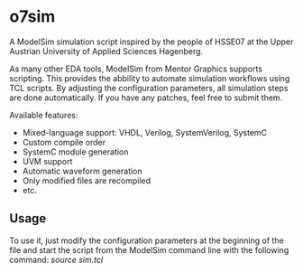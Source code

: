 o7sim
=====

A ModelSim simulation script inspired by the people of HSSE07 at the Upper Austrian University of Applied Sciences Hagenberg.

As many other EDA tools, ModelSim from Mentor Graphics supports scripting. This provides the abbility to automate simulation workflows using TCL scripts. By adjusting the configuration parameters, all simulation steps are done automatically. If you have any patches, feel free to submit them.

Available features:
* Mixed-language support: VHDL, Verilog, SystemVerilog, SystemC
* Custom compile order
* SystemC module generation
* UVM support
* Automatic waveform generation
* Only modified files are recompiled
* etc.

Usage
-----

To use it, just modify the configuration parameters at the beginning of the file and start the script from the ModelSim command line with the following command: *source sim.tcl*